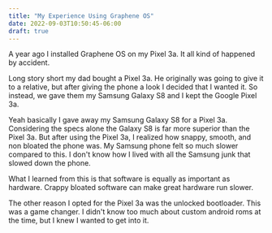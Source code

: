 ```yaml
---
title: "My Experience Using Graphene OS"
date: 2022-09-03T10:50:45-06:00
draft: true
---
```


A year ago I installed Graphene OS on my Pixel 3a.
It all kind of happened by accident.

Long story short my dad bought a Pixel 3a.
He originally was going to give it to a relative, but after giving the phone a look I decided that I wanted it. 
So instead, we gave them my Samsung Galaxy S8 and I kept the Google Pixel 3a.

Yeah basically I gave away my Samsung Galaxy S8 for a Pixel 3a.
Considering the specs alone the Galaxy S8 is far more superior than the Pixel 3a.
But after using the Pixel 3a, I realized how snappy, smooth, and non bloated the phone was.
My Samsung phone felt so much slower compared to this.
I don't know how I lived with all the Samsung junk that slowed down the phone.

What I learned from this is that software is equally as important as hardware.
Crappy bloated software can make great hardware run slower.

The other reason I opted for the Pixel 3a was the unlocked bootloader.
This was a game changer.
I didn't know too much about custom android roms at the time, but I knew I wanted to get into it.
